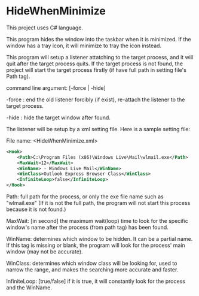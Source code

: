 # HideWhenMinimize

This project uses C# language.

This program hides the window into the taskbar when it is minimized. If the window has a tray icon, it will minimize to tray the icon instead.


This program will setup a listener attatching to the target process, and it will quit after the target process quits.
If the target process is not found, the project will start the target process firstly (if have full path in setting file's Path tag).


command line argument: [-force | -hide]

-force : end the old listener forcibly (if exist), re-attach the listener to the target process.

-hide  : hide the target window after found.


The listener will be setup by a xml setting file.
Here is a sample setting file:

File name: <HideWhenMinimize.xml>
```xml
<Hook>
	<Path>C:\Program Files (x86)\Windows Live\Mail\wlmail.exe</Path>
	<MaxWait>12</MaxWait>
	<WinName> - Windows Live Mail</WinName>
	<WinClass>Outlook Express Browser Class</WinClass>
	<InfiniteLoop>false</InfiniteLoop>
</Hook>
```
Path: <MUST HAVE> full path for the process, or only the exe file name such as "wlmail.exe"
      (If it is not the full path, the program will not start this process because it is not found.)

MaxWait: [in second] the maximum wait(loop) time to look for the specific window's name after the process (from path tag) has been found.

WinName: determines which window to be hidden. It can be a partial name. If this tag is missing or blank, the program will look for the process' main window (may not be accurate).

WinClass: determines which window class will be looking for, used to narrow the range, and makes the searching more accurate and faster.

InfiniteLoop: [true/false] if it is true, it will constantly look for the process and the WinName.
